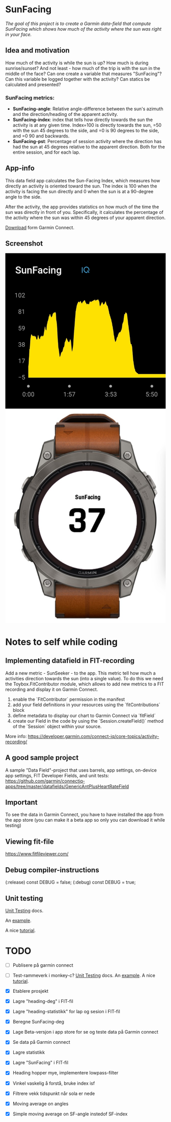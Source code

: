 # SunFacing
_The goal of this project is to create a Garmin data-field that compute SunFacing which shows how much of the activity where the sun was right in your face._

## Idea and motivation
How much of the activity is while the sun is up? 
How much is during sunrise/sunset? 
And not least - how much of the trip is with the sun in the middle of the face?
Can one create a variable that measures "SunFacing"? 
Can this variable be logged together with the activity? 
Can statics be calculated and presented?

### SunFacing metrics:
- **SunFacing-angle**: Relative angle-difference between the sun's azimuth and the direction/heading of the apparent activity.
- **SunFacing-index**: index that tells how directly towards the sun the activity is at any given time. Index=100 is directly towards the sun, =50 with the sun 45 degrees to the side, and =0 is 90 degrees to the side, and =0 90 and backwards. 
- **SunFacing-pst**: Percentage of session activity where the direction has had the sun at 45 degrees relative to the apparent direction. Both for the entire session, and for each lap.

## App-info
This data field app calculates the Sun-Facing Index, which measures how directly an activity is oriented toward the sun. The index is 100 when the activity is facing the sun directly and 0 when the sun is at a 90-degree angle to the side.

After the activity, the app provides statistics on how much of the time the sun was directly in front of you. Specifically, it calculates the percentage of the activity where the sun was within 45 degrees of your apparent direction.

[Download](https://apps.garmin.com/apps/82b5fdd2-13eb-4235-bb01-483613af5efa) form Garmin Connect.

## Screenshot
![garmin connect](https://github.com/SverreWisloff/SunFacing/blob/main/screenshot/gc-sunfacing-index.jpg?raw=true)
![screehot](https://github.com/SverreWisloff/SunFacing/blob/main/screenshot/f7pro_sunfacing.jpg?raw=true)

# Notes to self while coding

## Implementing datafield in FIT-recording

Add a new metric - SunSeeker - to the app. This metric tell how much a activities direction towards the sun (into a single value). To do this we need the Toybox.FitContributor module, which allows to add new metrics to a FIT recording and display it on Garmin Connect.
1)  enable the ´FitContributor´ permission in the manifest
2)  add your field definitions in your resources using the ´fitContributions´ block
3)  define metadata to display our chart to Garmin Connect via ´fitField´
4)  create our Field in the code by using the ´Session.createField()´ method of the ´Session´ object within your source.

More info: https://developer.garmin.com/connect-iq/core-topics/activity-recording/

## A good sample project

A sample "Data Field"-project that uses barrels, app settings, on-device app settings, FIT Developer Fields, and unit tests: https://github.com/garmin/connectiq-apps/tree/master/datafields/GenericAntPlusHeartRateField

## Important

To see the data in Garmin Connect, you have to have installed the app from the app store (you can make it a beta app so only you can download it while testing)

## Viewing fit-file

https://www.fitfileviewer.com/

## Debug compiler-instructions
(:release)
const DEBUG = false;
(:debug)
const DEBUG = true;

## Unit testing
[Unit Testing](https://developer.garmin.com/connect-iq/core-topics/unit-testing/) docs.

An [example](https://github.com/ferranpujolcamins/GarminApps/tree/main/BarrelTests/tests/Shared_IQ_1_4_0). 

A nice [tutorial](https://starttorun.info/tutorial-create-connect-iq-unit-tests/).

# TODO
- [ ] Publisere på garmin connect
- [ ] Test-rammeverk i monkey-c? 
[Unit Testing](https://developer.garmin.com/connect-iq/core-topics/unit-testing/) docs. 
An [example](https://github.com/ferranpujolcamins/GarminApps/tree/main/BarrelTests/tests/Shared_IQ_1_4_0). 
A nice [tutorial](https://starttorun.info/tutorial-create-connect-iq-unit-tests/). 
- [x] Etablere prosjekt
- [x] Lagre "heading-deg" i FIT-fil
- [x] Lagre "heading-statistikk" for lap og sesion i FIT-fil
- [x] Beregne SunFacing-deg 
- [x] Lage Beta-versjon i app store for se og teste data på Garmin connect 
- [x] Se data på Garmin connect
- [x] Lagre statistikk    
- [x] Lagre "SunFacing" i FIT-fil
- [x] Heading hopper mye, implementere lowpass-filter
- [x] Vinkel vaskelig å forstå, bruke index isf
- [x] Filtrere vekk tidspunkt når sola er nede
- [x] Moving average on angles
- [x] Simple moving average on SF-angle instedof SF-index

